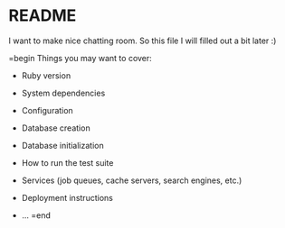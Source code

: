 # README

I want to make nice chatting room. So this file I will filled out a bit later :)

=begin
Things you may want to cover:

* Ruby version

* System dependencies

* Configuration

* Database creation

* Database initialization

* How to run the test suite

* Services (job queues, cache servers, search engines, etc.)

* Deployment instructions

* ...
=end
